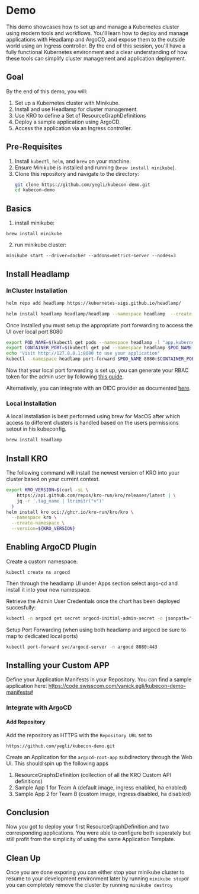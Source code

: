 # Demo
This demo showcases how to set up and manage a Kubernetes cluster using modern tools and workflows. You'll learn how to deploy and manage applications with Headlamp and ArgoCD, and expose them to the outside world using an Ingress controller. By the end of this session, you'll have a fully functional Kubernetes environment and a clear understanding of how these tools can simplify cluster management and application deployment.

## Goal
By the end of this demo, you will:
1. Set up a Kubernetes cluster with Minikube.
2. Install and use Headlamp for cluster management.
3. Use KRO to define a Set of ResourceGraphDefinitions
4. Deploy a sample application using ArgoCD.
5. Access the application via an Ingress controller.

## Pre-Requisites
1. Install `kubectl`, `helm`, and `brew` on your machine.
2. Ensure Minikube is installed and running (`brew install minikube`).
3. Clone this repository and navigate to the directory:
   ```sh
   git clone https://github.com/yegli/kubecon-demo.git
   cd kubecon-demo
   ```

## Basics
1. install minikube: 
```
brew install minikube
```
2. run minikube cluster:
```
minikube start --driver=docker --addons=metrics-server --nodes=3
```

## Install Headlamp 

### InCluster Installation

```sh
helm repo add headlamp https://kubernetes-sigs.github.io/headlamp/
```
```sh
helm install headlamp headlamp/headlamp --namespace headlamp  --create-namespace -f values.yaml
```
Once installed you must setup the appropriate port forwarding to access the UI over local port 8080

```sh
export POD_NAME=$(kubectl get pods --namespace headlamp -l "app.kubernetes.io/name=headlamp,app.kubernetes.io/instance=headlamp" -o jsonpath="{.items[0].metadata.name}")
export CONTAINER_PORT=$(kubectl get pod --namespace headlamp $POD_NAME -o jsonpath="{.spec.containers[0].ports[0].containerPort}")
echo "Visit http://127.0.0.1:8080 to use your application"
kubectl --namespace headlamp port-forward $POD_NAME 8080:$CONTAINER_PORT
```
Now that your local port forwarding is set up, you can generate your RBAC token for the admin user by following [this guide](https://headlamp.dev/docs/latest/installation/#create-a-service-account-token).

Alternatively, you can integrate with an OIDC provider as documented [here](https://headlamp.dev/docs/latest/installation/in-cluster/oidc).

### Local Installation
A local installation is best performed using brew for MacOS after which access to different clusters is handled based on the users permissions setout in his kubeconfig.
```sh
brew install headlamp
```

## Install KRO
The following command will install the newest version of KRO into your cluster based on your current context.
```sh
export KRO_VERSION=$(curl -sL \
    https://api.github.com/repos/kro-run/kro/releases/latest | \
    jq -r '.tag_name | ltrimstr("v")'
  )
helm install kro oci://ghcr.io/kro-run/kro/kro \
  --namespace kro \
  --create-namespace \
  --version=${KRO_VERSION}
```


## Enabling ArgoCD Plugin
 Create a custom namespace:
 ```
 kubectl create ns argocd
 ```
 
 Then through the headlamp UI under Apps section select argo-cd and install it into your new namespace.

Retrieve the Admin User Credentials once the chart has been deployed succesfully:
```sh
kubectl -n argocd get secret argocd-initial-admin-secret -o jsonpath="{.data.password}" | base64 -d
```
Setup Port Forwarding (when using both headlamp and argocd be sure to map to dedicated local ports)
```sh
kubectl port-forward svc/argocd-server -n argocd 8080:443
```

## Installing your Custom APP
Define your Application Manifests in your Repository. You can find a sample application here: https://code.swisscom.com/yanick.egli/kubecon-demo-manifests#

### Integrate with ArgoCD

#### Add Repository
Add the repository as HTTPS with the `Repository URL` set to 
```
https://github.com/yegli/kubecon-demo.git
```


Create an Application for the `argocd-root-app` subdirectory through the Web UI. This should spin up the following apps
1. ResourceGraphsDefinition (collection of all the KRO Custom API definitions)
2. Sample App 1 for Team A (default image, ingress enabled, ha enabled)
3. Sample App 2 for Team B (custom image, ingress disabled, ha disabled)

## Conclusion
Now you got to deploy your first ResourceGraphDefinition and two corresponding applications. You were able to configure both seperately but still profit from the simplicity of using the same Application Template.

## Clean Up
Once you are done exporing you can either stop your minikube cluster to resume to your development environment later by running `minikube stop`or you can completely remove the cluster by running `minikube destroy`

